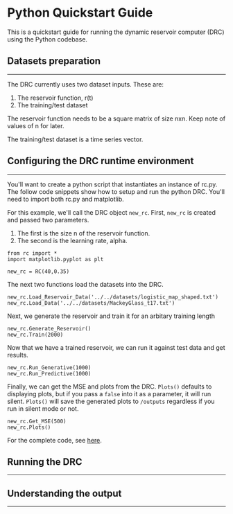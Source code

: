 # Python Quickstart Guide

This is a quickstart guide for running the dynamic reservoir computer (DRC) using the Python codebase. 

## Datasets preparation
---
The DRC currently uses two dataset inputs. These are:
1. The reservoir function, r(t)
2. The training/test dataset

The reservoir function needs to be a square matrix of size nxn. Keep note of values of n for later.

The training/test dataset is a time series vector.

## Configuring the DRC runtime environment
---
You'll want to create a python script that instantiates an instance of rc.py. The follow code snippets show how to setup and run the python DRC. You'll need to import both rc.py and matplotlib.

For this example, we'll call the DRC object ``new_rc``. First, ``new_rc`` is created and passed two parameters. 
1. The first is the size n of the reservoir function. 
2. The second is the learning rate, alpha.
```
from rc import *
import matplotlib.pyplot as plt

new_rc = RC(40,0.35)
```

The next two functions load the datasets into the DRC.
```
new_rc.Load_Reservoir_Data('../../datasets/logistic_map_shaped.txt')
new_rc.Load_Data('../../datasets/MackeyGlass_t17.txt')
```

Next, we generate the reservoir and train it for an arbitary training length
```
new_rc.Generate_Reservoir()
new_rc.Train(2000)
```
Now that we have a trained reservoir, we can run it against test data and get results.
```
new_rc.Run_Generative(1000)
new_rc.Run_Predictive(1000)
```

Finally, we can get the MSE and plots from the DRC. ``Plots()`` defaults to displaying plots, but if you pass a ``false`` into it as a parameter, it will run silent. ``Plots()`` will save the generated plots to ``/outputs`` regardless if you run in silent mode or not.
```
new_rc.Get_MSE(500)
new_rc.Plots()
```

For the complete code, see [here](../src/rc_run.py).

## Running the DRC
---

## Understanding the output
---